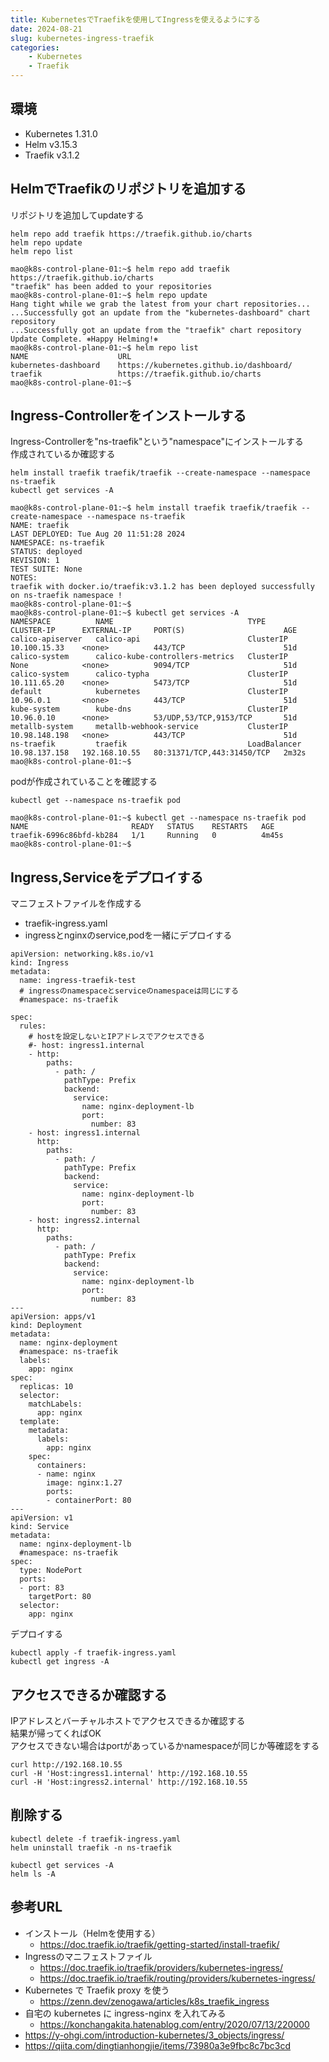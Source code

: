 ```yaml
---
title: KubernetesでTraefikを使用してIngressを使えるようにする
date: 2024-08-21
slug: kubernetes-ingress-traefik
categories:
    - Kubernetes
    - Traefik
---
```


## 環境
- Kubernetes 1.31.0
- Helm v3.15.3
- Traefik v3.1.2

## HelmでTraefikのリポジトリを追加する
リポジトリを追加してupdateする
```
helm repo add traefik https://traefik.github.io/charts
helm repo update
helm repo list
```
```
mao@k8s-control-plane-01:~$ helm repo add traefik https://traefik.github.io/charts
"traefik" has been added to your repositories
mao@k8s-control-plane-01:~$ helm repo update
Hang tight while we grab the latest from your chart repositories...
...Successfully got an update from the "kubernetes-dashboard" chart repository
...Successfully got an update from the "traefik" chart repository
Update Complete. ⎈Happy Helming!⎈
mao@k8s-control-plane-01:~$ helm repo list
NAME                    URL                                    
kubernetes-dashboard    https://kubernetes.github.io/dashboard/
traefik                 https://traefik.github.io/charts       
mao@k8s-control-plane-01:~$
```

## Ingress-Controllerをインストールする
Ingress-Controllerを"ns-traefik"という"namespace"にインストールする\
作成されているか確認する
```
helm install traefik traefik/traefik --create-namespace --namespace ns-traefik
kubectl get services -A
```
```
mao@k8s-control-plane-01:~$ helm install traefik traefik/traefik --create-namespace --namespace ns-traefik
NAME: traefik
LAST DEPLOYED: Tue Aug 20 11:51:28 2024
NAMESPACE: ns-traefik
STATUS: deployed
REVISION: 1
TEST SUITE: None
NOTES:
traefik with docker.io/traefik:v3.1.2 has been deployed successfully on ns-traefik namespace !
mao@k8s-control-plane-01:~$ 
mao@k8s-control-plane-01:~$ kubectl get services -A
NAMESPACE          NAME                              TYPE           CLUSTER-IP      EXTERNAL-IP     PORT(S)                      AGE
calico-apiserver   calico-api                        ClusterIP      10.100.15.33    <none>          443/TCP                      51d
calico-system      calico-kube-controllers-metrics   ClusterIP      None            <none>          9094/TCP                     51d
calico-system      calico-typha                      ClusterIP      10.111.65.20    <none>          5473/TCP                     51d
default            kubernetes                        ClusterIP      10.96.0.1       <none>          443/TCP                      51d
kube-system        kube-dns                          ClusterIP      10.96.0.10      <none>          53/UDP,53/TCP,9153/TCP       51d
metallb-system     metallb-webhook-service           ClusterIP      10.98.148.198   <none>          443/TCP                      51d
ns-traefik         traefik                           LoadBalancer   10.98.137.158   192.168.10.55   80:31371/TCP,443:31450/TCP   2m32s
mao@k8s-control-plane-01:~$ 
```

podが作成されていることを確認する
```
kubectl get --namespace ns-traefik pod
```
```
mao@k8s-control-plane-01:~$ kubectl get --namespace ns-traefik pod
NAME                       READY   STATUS    RESTARTS   AGE
traefik-6996c86bfd-kb284   1/1     Running   0          4m45s
mao@k8s-control-plane-01:~$ 
```

## Ingress,Serviceをデプロイする
マニフェストファイルを作成する
- traefik-ingress.yaml
- ingressとnginxのservice,podを一緒にデプロイする
```
apiVersion: networking.k8s.io/v1
kind: Ingress
metadata:
  name: ingress-traefik-test
  # ingressのnamespaceとserviceのnamespaceは同じにする
  #namespace: ns-traefik

spec:
  rules:
    # hostを設定しないとIPアドレスでアクセスできる
    #- host: ingress1.internal
    - http:
        paths:
          - path: /
            pathType: Prefix
            backend:
              service:
                name: nginx-deployment-lb
                port:
                  number: 83
    - host: ingress1.internal
      http:
        paths:
          - path: /
            pathType: Prefix
            backend:
              service:
                name: nginx-deployment-lb
                port:
                  number: 83
    - host: ingress2.internal
      http:
        paths:
          - path: /
            pathType: Prefix
            backend:
              service:
                name: nginx-deployment-lb
                port:
                  number: 83
---
apiVersion: apps/v1
kind: Deployment
metadata:
  name: nginx-deployment
  #namespace: ns-traefik
  labels:
    app: nginx
spec:
  replicas: 10
  selector:
    matchLabels:
      app: nginx
  template:
    metadata:
      labels:
        app: nginx
    spec:
      containers:
      - name: nginx
        image: nginx:1.27
        ports:
        - containerPort: 80
---
apiVersion: v1
kind: Service
metadata:
  name: nginx-deployment-lb
  #namespace: ns-traefik
spec:
  type: NodePort
  ports:
  - port: 83
    targetPort: 80
  selector:
    app: nginx
```

デプロイする
```
kubectl apply -f traefik-ingress.yaml
kubectl get ingress -A
```

## アクセスできるか確認する
IPアドレスとバーチャルホストでアクセスできるか確認する\
結果が帰ってくればOK\
アクセスできない場合はportがあっているかnamespaceが同じか等確認をする
```
curl http://192.168.10.55
curl -H 'Host:ingress1.internal' http://192.168.10.55
curl -H 'Host:ingress2.internal' http://192.168.10.55
```

## 削除する
```
kubectl delete -f traefik-ingress.yaml
helm uninstall traefik -n ns-traefik
```
```
kubectl get services -A
helm ls -A
```

## 参考URL
- インストール（Helmを使用する）
    - https://doc.traefik.io/traefik/getting-started/install-traefik/
- Ingressのマニフェストファイル
    - https://doc.traefik.io/traefik/providers/kubernetes-ingress/
    - https://doc.traefik.io/traefik/routing/providers/kubernetes-ingress/
- Kubernetes で Traefik proxy を使う
    - https://zenn.dev/zenogawa/articles/k8s_traefik_ingress
- 自宅の kubernetes に ingress-nginx を入れてみる
    - https://konchangakita.hatenablog.com/entry/2020/07/13/220000
- https://y-ohgi.com/introduction-kubernetes/3_objects/ingress/
- https://qiita.com/dingtianhongjie/items/73980a3e9fbc8c7bc3cd
